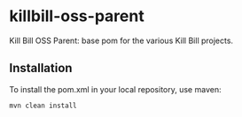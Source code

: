 killbill-oss-parent
===================

Kill Bill OSS Parent: base pom for the various Kill Bill projects.

Installation
------------

To install the pom.xml in your local repository, use maven:

    mvn clean install
